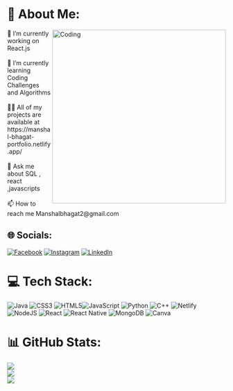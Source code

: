 # 💫 About Me:
<img align="right" alt="Coding" width="400" src="https://github.com/manshal01/manshal01/assets/93897590/f0d4837d-41de-4d9f-a9d8-a9a8e8fe0f13">
🔭 I’m currently working on React.js<br><br>🌱 I’m currently learning Coding Challenges and Algorithms<br><br>👨‍💻 All of my projects are available at https://manshal-bhagat-portfolio.netlify.app/<br><br>💬 Ask me about SQL , react ,javascripts<br><br>📫 How to reach me Manshalbhagat2@gmail.com


## 🌐 Socials:
[![Facebook](https://img.shields.io/badge/Facebook-%231877F2.svg?logo=Facebook&logoColor=white)](https://facebook.com/https://www.facebook.com/manshal.bhagat?mibextid=9r9pxo) [![Instagram](https://img.shields.io/badge/Instagram-%23E4405F.svg?logo=Instagram&logoColor=white)](https://instagram.com/https://instagram.com/manshal_bhagat?utm_source=qr&igshid=mznlngnkzwq4mg%3d%3d  ) [![LinkedIn](https://img.shields.io/badge/LinkedIn-%230077B5.svg?logo=linkedin&logoColor=white)](https://linkedin.com/in/https://www.linkedin.com/in/manshal-bhagat-42751420b) 

# 💻 Tech Stack:
![Java](https://img.shields.io/badge/java-%23ED8B00.svg?style=for-the-badge&logo=java&logoColor=white) ![CSS3](https://img.shields.io/badge/css3-%231572B6.svg?style=for-the-badge&logo=css3&logoColor=white) ![HTML5](https://img.shields.io/badge/html5-%23E34F26.svg?style=for-the-badge&logo=html5&logoColor=white)![JavaScript](https://img.shields.io/badge/javascript-%23323330.svg?style=for-the-badge&logo=javascript&logoColor=%23F7DF1E) ![Python](https://img.shields.io/badge/python-3670A0?style=for-the-badge&logo=python&logoColor=ffdd54) ![C++](https://img.shields.io/badge/c++-%2300599C.svg?style=for-the-badge&logo=c%2B%2B&logoColor=white) ![Netlify](https://img.shields.io/badge/netlify-%23000000.svg?style=for-the-badge&logo=netlify&logoColor=#00C7B7) ![NodeJS](https://img.shields.io/badge/node.js-6DA55F?style=for-the-badge&logo=node.js&logoColor=white) ![React](https://img.shields.io/badge/react-%2320232a.svg?style=for-the-badge&logo=react&logoColor=%2361DAFB) ![React Native](https://img.shields.io/badge/react_native-%2320232a.svg?style=for-the-badge&logo=react&logoColor=%2361DAFB) ![MongoDB](https://img.shields.io/badge/MongoDB-%234ea94b.svg?style=for-the-badge&logo=mongodb&logoColor=white) ![Canva](https://img.shields.io/badge/Canva-%2300C4CC.svg?style=for-the-badge&logo=Canva&logoColor=white)
# 📊 GitHub Stats:
![](https://github-readme-stats.vercel.app/api?username=manshal01&theme=dark&hide_border=false&include_all_commits=true&count_private=true)<br/>
![](https://github-readme-streak-stats.herokuapp.com/?user=manshal01&theme=dark&hide_border=false)<br/>
![](https://github-readme-stats.vercel.app/api/top-langs/?username=manshal01&theme=dark&hide_border=false&include_all_commits=true&count_private=true&layout=compact)


